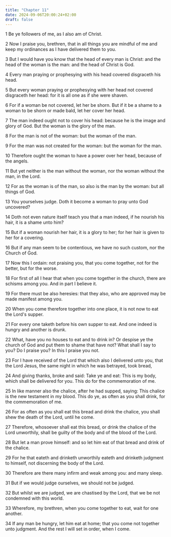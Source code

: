 ```yaml
---
title: "Chapter 11"
date: 2024-09-06T20:00:24+02:00
draft: false
---
```



1 Be ye followers of me, as I also am of Christ.

2 Now I praise you, brethren, that in all things you are mindful of me and keep my ordinances as I have delivered them to you.

3 But I would have you know that the head of every man is Christ: and the head of the woman is the man: and the head of Christ is God.

4 Every man praying or prophesying with his head covered disgraceth his head.

5 But every woman praying or prophesying with her head not covered disgraceth her head: for it is all one as if she were shaven.

6 For if a woman be not covered, let her be shorn. But if it be a shame to a woman to be shorn or made bald, let her cover her head.

7 The man indeed ought not to cover his head: because he is the image and glory of God. But the woman is the glory of the man.

8 For the man is not of the woman: but the woman of the man.

9 For the man was not created for the woman: but the woman for the man.

10 Therefore ought the woman to have a power over her head, because of the angels.

11 But yet neither is the man without the woman, nor the woman without the man, in the Lord.

12 For as the woman is of the man, so also is the man by the woman: but all things of God.

13 You yourselves judge. Doth it become a woman to pray unto God uncovered?

14 Doth not even nature itself teach you that a man indeed, if he nourish his hair, it is a shame unto him?

15 But if a woman nourish her hair, it is a glory to her; for her hair is given to her for a covering.

16 But if any man seem to be contentious, we have no such custom, nor the Church of God.

17 Now this I ordain: not praising you, that you come together, not for the better, but for the worse.

18 For first of all I hear that when you come together in the church, there are schisms among you. And in part I believe it.

19 For there must be also heresies: that they also, who are approved may be made manifest among you.

20 When you come therefore together into one place, it is not now to eat the Lord's supper.

21 For every one taketh before his own supper to eat. And one indeed is hungry and another is drunk.

22 What, have you no houses to eat and to drink in? Or despise ye the church of God and put them to shame that have not? What shall I say to you? Do I praise you? In this I praise you not.

23 For I have received of the Lord that which also I delivered unto you, that the Lord Jesus, the same night in which he was betrayed, took bread,

24 And giving thanks, broke and said: Take ye and eat: This is my body, which shall be delivered for you. This do for the commemoration of me.

25 In like manner also the chalice, after he had supped, saying: This chalice is the new testament in my blood. This do ye, as often as you shall drink, for the commemoration of me.

26 For as often as you shall eat this bread and drink the chalice, you shall shew the death of the Lord, until he come.

27 Therefore, whosoever shall eat this bread, or drink the chalice of the Lord unworthily, shall be guilty of the body and of the blood of the Lord.

28 But let a man prove himself: and so let him eat of that bread and drink of the chalice.

29 For he that eateth and drinketh unworthily eateth and drinketh judgment to himself, not discerning the body of the Lord.

30 Therefore are there many infirm and weak among you: and many sleep.

31 But if we would judge ourselves, we should not be judged.

32 But whilst we are judged, we are chastised by the Lord, that we be not condemned with this world.

33 Wherefore, my brethren, when you come together to eat, wait for one another.

34 If any man be hungry, let him eat at home; that you come not together unto judgment. And the rest I will set in order, when I come.

